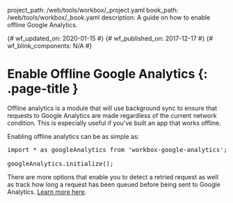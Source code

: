 project_path: /web/tools/workbox/_project.yaml
book_path: /web/tools/workbox/_book.yaml
description: A guide on how to enable offline Google Analytics.

{# wf_updated_on: 2020-01-15 #}
{# wf_published_on: 2017-12-17 #}
{# wf_blink_components: N/A #}

# Enable Offline Google Analytics {: .page-title }

Offline analytics is a module that will use background sync to ensure
that requests to Google Analytics are made regardless of the current network
condition. This is especially useful if you've built an app that works offline.

Enabling offline analytics can be as simple as:

<pre class="prettyprint js">
import * as googleAnalytics from 'workbox-google-analytics';

googleAnalytics.initialize();
</pre>

There are more options that enable you to detect a retried request as well as
track how long a request has been queued before being sent to Google Analytics.
[Learn more here](/web/tools/workbox/modules/workbox-google-analytics).
